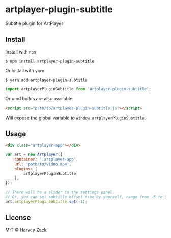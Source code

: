 # artplayer-plugin-subtitle

Subtitle plugin for ArtPlayer

## Install

Install with `npm`

```
$ npm install artplayer-plugin-subtitle
```

Or install with `yarn`

```
$ yarn add artplayer-plugin-subtitle
```

```js
import artplayerPluginSubtitle from 'artplayer-plugin-subtitle';
```

Or umd builds are also available

```html
<script src="path/to/artplayer-plugin-subtitle.js"></script>
```

Will expose the global variable to `window.artplayerPluginSubtitle`.

## Usage

```html
<div class="artplayer-app"></div>
```

```js
var art = new Artplayer({
    container: '.artplayer-app',
    url: 'path/to/video.mp4',
    plugins: [
        artplayerPluginSubtitle,
    ],
});

// There will be a slider in the settings panel.
// Or, you can set subtitle offset time by yourself, range from -5 to 5.
art.artplayerPluginSubtitle.set(-1);
```

## License

MIT © [Harvey Zack](https://www.zhw-island.com/)
